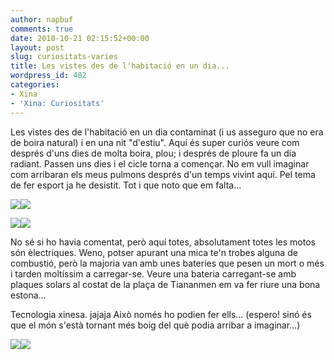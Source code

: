 ```yaml
---
author: napbuf
comments: true
date: 2010-10-21 02:15:52+00:00
layout: post
slug: curiositats-varies
title: Les vistes des de l'habitació en un dia...
wordpress_id: 482
categories:
- Xina
- 'Xina: Curiositats'
---
```


Les vistes des de l'habitació en un dia contaminat (i us asseguro que no era de boira natural) i en una nit "d'estiu". Aquí és super curiós veure com després d'uns dies de molta boira, plou; i després de ploure fa un dia radiant. Passen uns dies i el cicle torna a començar. No em vull imaginar com arribaran els meus pulmons després d'un temps vivint aquí. Pel tema de fer esport ja he desistit. Tot i que noto que em falta...

[![](http://napbuf.files.wordpress.com/2010/10/img_4888-1024x7681.jpg?w=300)](http://napbuf.files.wordpress.com/2010/10/img_4888-1024x7681.jpg)[![](http://napbuf.files.wordpress.com/2010/10/img_4887-1024x7681.jpg?w=300)](http://napbuf.files.wordpress.com/2010/10/img_4887-1024x7681.jpg)

[![](http://napbuf.files.wordpress.com/2010/10/img_3689.jpg?w=300)](http://napbuf.files.wordpress.com/2010/10/img_3689.jpg)[](http://napbuf.files.wordpress.com/2010/10/img_3690.jpg)[![](http://napbuf.files.wordpress.com/2010/10/img_3692.jpg?w=300)](http://napbuf.files.wordpress.com/2010/10/img_3692.jpg)

No sé si ho havia comentat, però aquí totes, absolutament totes les motos són èlectriques. Weno, potser apurant una mica te'n trobes alguna de combustió, però la majoria van amb unes bateries que pesen un mort o més i tarden moltíssim a carregar-se. Veure una bateria carregant-se amb plaques solars al costat de la plaça de Tiananmen em va fer riure una bona estona...

Tecnologia xinesa. jajaja Això només ho podien fer ells... (espero! sinó és que el món s'està tornant més boig del què podia arribar a imaginar...)

[![](http://napbuf.files.wordpress.com/2010/10/img_4894-1024x768.jpg?w=300)](http://napbuf.files.wordpress.com/2010/10/img_4894-1024x768.jpg)[![](http://napbuf.files.wordpress.com/2010/10/img_4893-1024x768.jpg?w=300)](http://napbuf.files.wordpress.com/2010/10/img_4893-1024x768.jpg)
